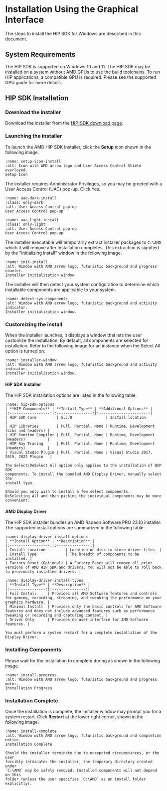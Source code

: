 # Installation Using the Graphical Interface

The steps to install the HIP SDK for Windows are described in this document.

## System Requirements

The HIP SDK is supported on Windows 10 and 11. The HIP SDK may be installed on a
system without AMD GPUs to use the build toolchains. To run HIP applications, a
compatible GPU is required. Please see the supported GPU guide for more details.

## HIP SDK Installation

### Download the installer

Download the installer from the
[HIP-SDK download page](https://www.amd.com/en/developer/rocm-hub/hip-sdk.html).

### Launching the installer

To launch the AMD HIP SDK Installer, click the **Setup** icon shown in the following image.

```{figure} ../../../../data/tutorials/install/windows/000-setup-icon.png
:name: setup-icon-install
:alt: Icon with AMD arrow logo and User Access Control Shield overlayed.
Setup Icon
```

The installer requires Administrator Privileges, so you may be greeted with a
User Access Control (UAC) pop-up. Click Yes.

```{figure} ../../../../data/tutorials/install/windows/001-uac-dark.png
:name: uac-dark-install
:class: only-dark
:alt: User Access Control pop-up
User Access Control pop-up
```

```{figure} ../../../../data/tutorials/install/windows/001-uac-light.png
:name: uac-light-install
:class: only-light
:alt: User Access Control pop-up
User Access Control pop-up
```

The installer executable will temporarily extract installer packages to `C:\AMD`
which it will remove after installation completes. This extraction is signified
by the "Initializing install" window in the following image.

```{figure} ../../../../data/tutorials/install/windows/002-initializing.png
:name: init-install
:alt: Window with AMD arrow logo, futuristic background and progress counter.
Installer initialization window
```

The installer will then detect your system configuration to determine which installable components
are applicable to your system.

```{figure} ../../../../data/tutorials/install/windows/003-detecting-system-config.png
:name: detect-sys-components
:alt: Window with AMD arrow logo, futuristic background and activity indicator.
Installer initialization window.
```

### Customizing the install

When the installer launches, it displays a window that lets the user customize
the installation. By default, all components are selected for installation.
Refer to the following image for an instance when the Select All option
is turned on.

```{figure} ../../../../data/tutorials/install/windows/004-installer-window.png
:name: installer-window
:alt: Window with AMD arrow logo, futuristic background and activity indicator.
Installer initialization window.
```

#### HIP SDK Installer

The HIP SDK installation options are listed in the following table.

```{table} HIP SDK Components for Installation
:name: hip-sdk-options
| **HIP Components** | **Install Type** | **Additional Options** |
|:------------------:|:----------------:|:----------------------:|
| HIP SDK Core         | 5.5.0               | Install location                        |
| HIP Libraries        | Full, Partial, None | Runtime, Development (Libs and headers) |
| HIP Runtime Compiler | Full, Partial, None | Runtime, Development (Headers)          |
| HIP Ray Tracing      | Full, Partial, None | Runtime, Development (Headers)          |
| Visual Studio Plugin | Full, Partial, None | Visual Studio 2017, 2019, 2022 Plugin   |
```

```{note}
The Select/DeSelect All option only applies to the installation of HIP SDK
components. To install the bundled AMD Display Driver, manually select the
install type.
```

```{tip}
Should you only wish to install a few select components,
DeSelecting All and then picking the individual components may be more
convenient.
```

#### AMD Display Driver

The HIP SDK installer bundles an AMD Radeon Software PRO 23.10 installer. The
supported install options are summarized in the following table:

```{table} AMD Display Driver Install Options
:name: display-driver-install-options
| **Install Option** | **Description** |
|:------------------:|:---------------:|
| Install Location         | Location on disk to store driver files. |
| Install Type             | The breadth of components to be installed. |
| Factory Reset (Optional) | A Factory Reset will remove all prior versions of AMD HIP SDK and drivers. You will not be able to roll back to previously installed drivers. |
```

```{table} AMD Display Driver Install Types
:name: display-driver-install-types
| **Install Type** | **Description** |
|:----------------:|:---------------:|
| Full Install     | Provides all AMD Software features and controls for gaming, recording, streaming, and tweaking the performance on your graphics hardware. |
| Minimal Install  | Provides only the basic controls for AMD Software features and does not include advanced features such as performance tweaking or recording and capturing content. |
| Driver Only      | Provides no user interface for AMD Software features. |
```

```{note}
You must perform a system restart for a complete installation of the
Display Driver.
```

### Installing Components

Please wait for the installation to complete during as shown in the following image.

```{figure} ../../../../data/tutorials/install/windows/012-install-progress.png
:name: install-progress
:alt: Window with AMD arrow logo, futuristic background and progress meter.
Installation Progress
```

### Installation Complete

Once the installation is complete, the installer window may prompt you for a
system restart. Click **Restart** at the lower right corner, shown in the following image.

```{figure} ../../../../data/tutorials/install/windows/013-install-complete.png
:name: install-complete
:alt: Window with AMD arrow logo, futuristic background and completion notice.
Installation Complete
```

```{error}
Should the installer terminate due to unexpcted circumstances, or the user
forcibly terminates the installer, the temporary directory created under
`C:\AMD` may be safely removed. Installed components will not depend on this
folder (unless the user specifies `C:\AMD` as an install folder explicitly).
```
